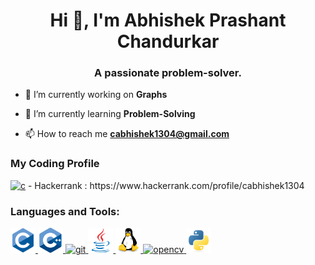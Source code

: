 <h1 align="center">Hi 👋, I'm Abhishek Prashant Chandurkar</h1>
<h3 align="center">A passionate problem-solver.</h3>

- 🔭 I’m currently working on **Graphs**

- 🌱 I’m currently learning **Problem-Solving**

- 📫 How to reach me **cabhishek1304@gmail.com**

<h3 align="left">My Coding Profile</h3>
 <a href="https://www.cprogramming.com/" target="_blank" rel="noreferrer"> 
<img src="https://hrcdn.net/fcore/assets/brand/logo-new-white-green-a5cb16e0ae.svg" alt="c" width="40" height="40"/></a>
- Hackerrank : https://www.hackerrank.com/profile/cabhishek1304
<p align="left">
</p>

<h3 align="left">Languages and Tools:</h3>
<p align="left"> <a href="https://www.cprogramming.com/" target="_blank" rel="noreferrer"> <img src="https://raw.githubusercontent.com/devicons/devicon/master/icons/c/c-original.svg" alt="c" width="40" height="40"/> </a> <a href="https://www.w3schools.com/cpp/" target="_blank" rel="noreferrer"> <img src="https://raw.githubusercontent.com/devicons/devicon/master/icons/cplusplus/cplusplus-original.svg" alt="cplusplus" width="40" height="40"/> </a> <a href="https://git-scm.com/" target="_blank" rel="noreferrer"> <img src="https://www.vectorlogo.zone/logos/git-scm/git-scm-icon.svg" alt="git" width="40" height="40"/> </a> <a href="https://www.java.com" target="_blank" rel="noreferrer"> <img src="https://raw.githubusercontent.com/devicons/devicon/master/icons/java/java-original.svg" alt="java" width="40" height="40"/> </a> <a href="https://www.linux.org/" target="_blank" rel="noreferrer"> <img src="https://raw.githubusercontent.com/devicons/devicon/master/icons/linux/linux-original.svg" alt="linux" width="40" height="40"/> </a> <a href="https://opencv.org/" target="_blank" rel="noreferrer"> <img src="https://www.vectorlogo.zone/logos/opencv/opencv-icon.svg" alt="opencv" width="40" height="40"/> </a> <a href="https://www.python.org" target="_blank" rel="noreferrer"> <img src="https://raw.githubusercontent.com/devicons/devicon/master/icons/python/python-original.svg" alt="python" width="40" height="40"/> </a> </p>

